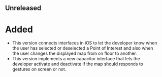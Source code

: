 ## Unreleased

# Added
* This version connects interfaces in iOS to let the developer know when the user has selected or deselected a Point of Interest and also when the user changes the displayed map from on floor to another.
* This version implements a new capacitor interface that lets the developer activate and deactivate if the map should responds to gestures on screen or not. 